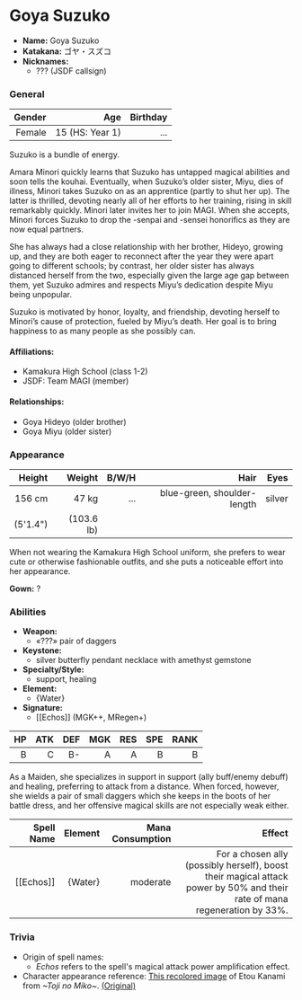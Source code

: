 # Goya Suzuko

- **Name:** Goya Suzuko
- **Katakana:** ゴヤ・スズコ
- **Nicknames:**
  - ??? (JSDF callsign)

### General

| Gender | Age | Birthday |
| ---: | ---: | ---: |
| Female | 15 (HS: Year 1) | ... |

Suzuko is a bundle of energy.

Amara Minori quickly learns that Suzuko has untapped magical abilities and soon tells the kouhai. Eventually, when Suzuko’s older sister, Miyu, dies of illness, Minori takes Suzuko on as an apprentice (partly to shut her up). The latter is thrilled, devoting nearly all of her efforts to her training, rising in skill remarkably quickly. Minori later invites her to join MAGI. When she accepts, Minori forces Suzuko to drop the -senpai and -sensei honorifics as they are now equal partners.

She has always had a close relationship with her brother, Hideyo, growing up, and they are both eager to reconnect after the year they were apart going to different schools; by contrast, her older sister has always distanced herself from the two, especially given the large age gap between them, yet Suzuko admires and respects Miyu’s dedication despite Miyu being unpopular.

Suzuko is motivated by honor, loyalty, and friendship, devoting herself to Minori’s cause of protection, fueled by Miyu’s death. Her goal is to bring happiness to as many people as she possibly can.

#### Affiliations:
- Kamakura High School (class 1-2)
- JSDF: Team MAGI (member)

#### Relationships:
- Goya Hideyo (older brother)
- Goya Miyu (older sister)

### Appearance

| Height | Weight | B/W/H | Hair | Eyes
| ---: | ---: | ---: | ---: | ---: |
| 156 cm | 47 kg | ... | blue-green, shoulder-length | silver |
| (5'1.4") | (103.6 lb) ||  ||

When not wearing the Kamakura High School uniform, she prefers to wear cute or otherwise fashionable outfits, and she puts a noticeable effort into her appearance.

**Gown:** ?

### Abilities

- **Weapon:**
  - «???» pair of daggers
- **Keystone:**
  - silver butterfly pendant necklace with amethyst gemstone
- **Specialty/Style:**
  - support, healing
- **Element:**
  - {Water}
- **Signature:**
  - [[Echos]] (MGK++, MRegen+)


|   HP |  ATK |  DEF |  MGK |  RES |  SPE | RANK |
| ---: | ---: | ---: | ---: | ---: | ---: | ---: |
|  B   |  C   |  B-  |  A   |  A   |   B  |    B |

As a Maiden, she specializes in support in support (ally buff/enemy debuff) and healing, preferring to attack from a distance. When forced, however, she wields a pair of small daggers which she keeps in the boots of her battle dress, and her offensive magical skills are not especially weak either.

| Spell Name | Element | Mana Consumption | Effect |
| ---: | ---: | ---: | ---: |
| [[Echos]] | {Water} | moderate | For a chosen ally (possibly herself), boost their magical attack power by 50% and their rate of mana regeneration by 33%.

### Trivia

- Origin of spell names:
  - *Echos* refers to the spell's magical attack power amplification effect.
- Character appearance reference: <a href="https://drive.google.com/open?id=1oXPuN5c02uwGg5V2GB_eyzYCzu2xMuT1">This recolored image</a> of Etou Kanami from *~Toji no Miko~*. <a href="https://rei.animecharactersdatabase.com/uploads/chars/thumbs/200/42795-1277625042.jpg">(Original)</a>
